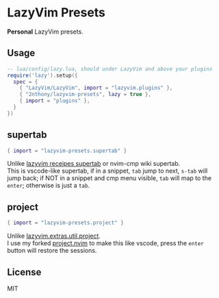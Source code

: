 # LazyVim Presets

**Personal** LazyVim presets.

## Usage

```lua
-- lua/config/lazy.lua, should under LazyVim and above your plugins
require('lazy').setup({
  spec = {
    { "LazyVim/LazyVim", import = "lazyvim.plugins" },
    { "2nthony/lazyvim-presets", lazy = true },
    { import = "plugins" },
  }
})
```

## supertab

```lua
{ import = "lazyvim-presets.supertab" }
```

Unlike [lazyvim receipes supertab](https://www.lazyvim.org/configuration/recipes#supertab) or nvim-cmp wiki supertab.  
This is vscode-like supertab, if in a snippet, `tab` jump to next, `s-tab` will jump back; if NOT in a snippet and cmp menu visible, `tab` will map to the `enter`; otherwise is just a `tab`.

## project

```lua
{ import = "lazyvim-presets.project" }
```

Unlike [lazyvim.extras.util.project](https://www.lazyvim.org/plugins/extras/util.project).  
I use my forked [project.nvim](https://github.com/2nthony/project.nvim) to make this like vscode, press the `enter` button will restore the sessions.

## License

MIT
